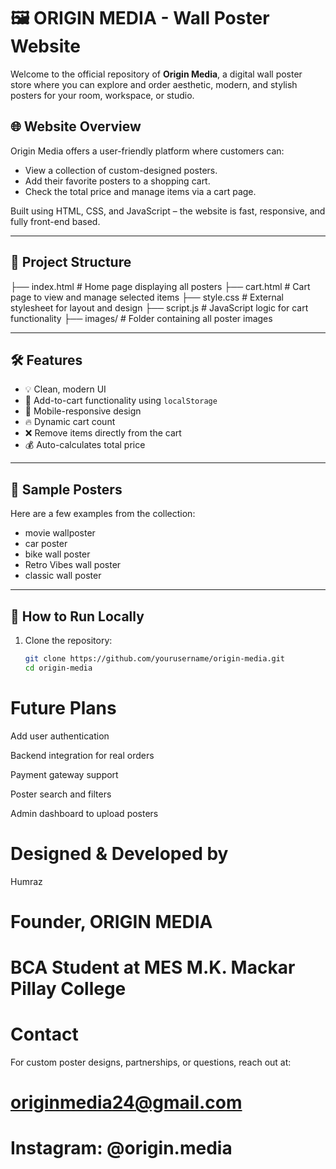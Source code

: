 # 🖼️ ORIGIN MEDIA - Wall Poster Website

Welcome to the official repository of **Origin Media**, a digital wall poster store where you can explore and order aesthetic, modern, and stylish posters for your room, workspace, or studio.

## 🌐 Website Overview

Origin Media offers a user-friendly platform where customers can:
- View a collection of custom-designed posters.
- Add their favorite posters to a shopping cart.
- Check the total price and manage items via a cart page.

Built using HTML, CSS, and JavaScript – the website is fast, responsive, and fully front-end based.

---

## 📁 Project Structure

 ├── index.html # Home page displaying all posters
 ├── cart.html # Cart page to view and manage selected items
 ├── style.css # External stylesheet for layout and design
 ├── script.js # JavaScript logic for cart functionality
 ├── images/ # Folder containing all poster images 



---

## 🛠️ Features

- 💡 Clean, modern UI
- 🛒 Add-to-cart functionality using `localStorage`
- 📱 Mobile-responsive design
- 🔥 Dynamic cart count
- ❌ Remove items directly from the cart
- 💰 Auto-calculates total price

---

## 📸 Sample Posters

Here are a few examples from the collection:
- movie wallposter
- car poster
- bike wall poster
- Retro Vibes wall poster
- classic wall poster

 
---

## 🚀 How to Run Locally

1. Clone the repository:
   ```bash
   git clone https://github.com/yourusername/origin-media.git
   cd origin-media

  # Future Plans   
  
  Add user authentication

  Backend integration for real orders

  Payment gateway support

  Poster search and filters

  Admin dashboard to upload posters

  # Designed & Developed by

  Humraz  
 # Founder, ORIGIN MEDIA
 # BCA Student at MES M.K. Mackar Pillay College

 # Contact
 For custom poster designs, partnerships, or questions, reach out at:

# originmedia24@gmail.com
# Instagram: @origin.media



